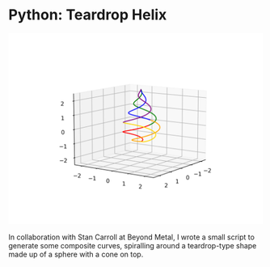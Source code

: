 # Python: Teardrop Helix

![teardrop helix](/src/lib/assets/teardrop.png)

In collaboration with Stan Carroll at Beyond Metal, I wrote a small script to generate some
composite curves, spiralling around a teardrop-type shape made up of a sphere with a cone on
top.
